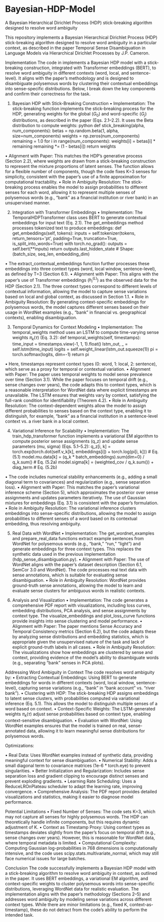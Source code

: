# Bayesian-HDP-Model
A Bayesian Hierarchical Dirichlet Process (HDP) stick-breaking algorithm designed to resolve word ambiguity 


This repository implements a Bayesian Hierarchical Dirichlet Process (HDP) stick-breaking algorithm designed to resolve word ambiguity in a particular context, as described in the paper Temporal Sense Disambiguation in Language Models via Hierarchical Dirichlet Processes by J.P. Cameron. 
 
Implementation
The code in implements a Bayesian HDP model with a stick-breaking construction, integrated with Transformer embeddings (BERT), to resolve word ambiguity in different contexts (word, local, and sentence-level). It aligns with the paper’s methodology and is designed to disambiguate polysemous words by clustering their contextual embeddings into sense-specific distributions. Below, I break down the key components and confirm their correctness for the task.

1. Bayesian HDP with Stick-Breaking Construction
•	Implementation: The stick-breaking function implements the stick-breaking process for the HDP, generating weights for the global ($G_0$) and word-specific ($G_j$) distributions, as described in the paper (Eqs. 2.1–2.2). It uses the Beta distribution to compute weights: 
python 
def stick_breaking(alpha, num_components):
    betas = np.random.beta(1, alpha, size=num_components)
    weights = np.zeros(num_components)
    remaining = 1.0
    for i in range(num_components):
        weights[i] = betas[i] * remaining
        remaining *= (1 - betas[i])
return weights

•	Alignment with Paper: This matches the HDP’s generative process (Section 2.2), where weights are drawn from a stick-breaking construction to represent the mixture proportions of latent senses. The function allows for a flexible number of components, though the code fixes K=3 senses for simplicity, consistent with the paper’s use of a finite approximation for computational tractability.
•	Role in Ambiguity Resolution: The stick-breaking process enables the model to assign probabilities to different senses for each word, allowing it to represent multiple senses of polysemous words (e.g., “bank” as a financial institution or river bank) in an unsupervised manner.

2. Integration with Transformer Embeddings
•	Implementation: The TemporalHDPTransformer class uses BERT to generate contextual embeddings for input text (Eq. 2.1). The get_embeddings method processes tokenized text to produce embeddings: 
def get_embeddings(self, tokens):
    inputs = self.tokenizer(tokens, return_tensors='pt', padding=True, truncation=True, is_split_into_words=True)
    with torch.no_grad():
        outputs = self.bert(**inputs)
return outputs.last_hidden_state  # Shape: (batch_size, seq_len, embedding_dim)

•	The extract_contextual_embeddings function further processes these embeddings into three context types (word, local window, sentence-level), as defined by T=3 (Section 6.1).
•	Alignment with Paper: This aligns with the paper’s use of Transformer embeddings ($h_i^{(L)}$) as the observed data for the HDP (Section 2.1). The three context types correspond to different levels of contextual information, allowing the model to capture sense variations based on local and global context, as discussed in Section 1.1.
•	Role in Ambiguity Resolution: By generating context-specific embeddings for polysemous words, the model captures different senses based on their usage in WordNet examples (e.g., “bank” in financial vs. geographical contexts), enabling disambiguation.

3. Temporal Dynamics for Context Modeling
•	Implementation: The temporal_weights method uses an LSTM to compute time-varying sense weights $\pi_k(\tau)$ (Eq. 3.2): 
def temporal_weights(self, timestamps):
    time_input = timestamps.view(-1, 1, 1).float()
    lstm_out, _ = self.lstm(time_input)
    logits = self.weight_linear(lstm_out.squeeze(1))
    pi = torch.softmax(logits, dim=-1)
return pi

•	Here, timestamps represent context types (0: word, 1: local, 2: sentence), which serve as a proxy for temporal or contextual variation.
•	Alignment with Paper: The paper uses temporal weights to model sense prevalence over time (Section 3.1). While the paper focuses on temporal drift (e.g., sense changes over years), the code adapts this to context types, which is a reasonable interpretation for WordNet data where explicit timestamps are unavailable. The LSTM ensures that weights vary by context, satisfying the full-rank condition for identifiability (Theorem 4.2).
•	Role in Ambiguity Resolution: The context-dependent weights allow the model to assign different probabilities to senses based on the context type, enabling it to distinguish, for example, “bank” as a financial institution in a sentence-level context vs. a river bank in a local context.

4. Variational Inference for Scalability
•	Implementation: The train_hdp_transformer function implements a variational EM algorithm to compute posterior sense assignments (q_z) and update sense parameters (mu, sigma) (Eqs. 5.1–5.2): 
q_z[i, k] = torch.exp(torch.dot(self.v_k[k], embeddings[i]) + torch.log(pi[i, k]))  # Eq. (5.1)
model.mu.data[k] = (q_k * batch_embeddings).sum(dim=0) / q_k.sum()  # Eq. (5.2a)
model.sigma[k] = (weighted_cov / q_k.sum()) + diag_term  # Eq. (5.2b)

•	The code includes numerical stability enhancements (e.g., adding a small diagonal term to covariances) and regularization (e.g., sense separation loss).
•	Alignment with Paper: This matches the paper’s variational inference scheme (Section 5), which approximates the posterior over sense assignments and updates parameters iteratively. The use of Gaussian mixtures for embeddings (Eq. 3.1) is consistent with the paper’s formulation.
•	Role in Ambiguity Resolution: The variational inference clusters embeddings into sense-specific distributions, allowing the model to assign probabilities to different senses of a word based on its contextual embedding, thus resolving ambiguity.

5. Real Data with WordNet
•	Implementation: The get_wordnet_examples and prepare_real_data functions extract example sentences from WordNet for polysemous words (e.g., “bank,” “run,” “light”) and generate embeddings for three context types. This replaces the synthetic data used in the previous implementation (hdp_sense_disambiguation.py).
•	Alignment with Paper: The use of WordNet aligns with the paper’s dataset description (Section 6.1, SemCor 3.0 and WordNet). The code processes real text data with sense annotations, which is suitable for evaluating sense disambiguation.
•	Role in Ambiguity Resolution: WordNet provides ground-truth sense annotations, allowing the model to learn and evaluate sense clusters for ambiguous words in realistic contexts.

6. Analysis and Visualization
•	Implementation: The code generates a comprehensive PDF report with visualizations, including loss curves, embedding distributions, PCA analysis, and sense assignments by context type. The visualize_embeddings and plot_loss_curve functions provide insights into sense clustering and model performance.
•	Alignment with Paper: The paper mentions Sense Accuracy and Temporal Consistency metrics (Section 6.2), but the code adapts these by analyzing sense distributions and embedding statistics, which is appropriate given the unsupervised nature of the task and lack of explicit ground-truth labels in all cases.
•	Role in Ambiguity Resolution: The visualizations show how embeddings are clustered by sense and context, providing evidence of the model’s ability to disambiguate words (e.g., separating “bank” senses in PCA plots).
 
Addressing Word Ambiguity in Context
The code resolves word ambiguity by:
•	Extracting Contextual Embeddings: Using BERT to generate embeddings for words in different contexts (word, local window, sentence-level), capturing sense variations (e.g., “bank” in “bank account” vs. “river bank”).
•	Clustering with HDP: The stick-breaking HDP assigns embeddings to latent sense clusters, with probabilities computed via variational inference (Eq. 5.1). This allows the model to distinguish multiple senses of a word based on context.
•	Context-Specific Weights: The LSTM-generated weights $\pi_k(\tau)$ adjust sense probabilities based on context type, enabling context-sensitive disambiguation.
•	Evaluation with WordNet: Using WordNet examples ensures that the model is trained on real, sense-annotated data, allowing it to learn meaningful sense distributions for polysemous words.
 
Optimizations:

•	Real Data: Uses WordNet examples instead of synthetic data, providing meaningful context for sense disambiguation.
•	Numerical Stability: Adds a small diagonal term to covariance matrices (1e-6 * torch.eye) to prevent singularities.
•	Better Initialization and Regularization: Includes sense separation loss and gradient clipping to encourage distinct senses and prevent exploding gradients.
•	Learning Rate Scheduling: Uses a ReduceLROnPlateau scheduler to adapt the learning rate, improving convergence.
•	Comprehensive Analysis: The PDF report provides detailed visualizations and statistics, making it easier to diagnose model performance.
 
Potential Limitations
•	Fixed Number of Senses: The code sets K=3, which may not capture all senses for highly polysemous words. The HDP can theoretically handle infinite components, but this requires dynamic adjustment of K.
•	Context as Timestamp Proxy: Using context types as timestamps deviates slightly from the paper’s focus on temporal drift (e.g., sense changes over years). However, this is reasonable for WordNet data, where temporal metadata is limited.
•	Computational Complexity: Computing Gaussian log-probabilities in 768 dimensions is computationally intensive, and the code uses scipy.stats.multivariate_normal, which may still face numerical issues for large batches.
 
Conclusion
The code successfully implements a Bayesian HDP model with a stick-breaking algorithm to resolve word ambiguity in context, as outlined in the paper. It uses BERT embeddings, a variational EM algorithm, and context-specific weights to cluster polysemous words into sense-specific distributions, leveraging WordNet data for realistic evaluation. The implementation aligns with the paper’s methodology (Sections 2–5) and addresses word ambiguity by modeling sense variations across different context types. While there are minor limitations (e.g., fixed K, context-as-timestamp), these do not detract from the code’s ability to perform the intended task.
